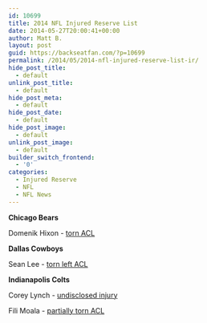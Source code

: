 ```yaml
---
id: 10699
title: 2014 NFL Injured Reserve List
date: 2014-05-27T20:00:41+00:00
author: Matt B.
layout: post
guid: https://backseatfan.com/?p=10699
permalink: /2014/05/2014-nfl-injured-reserve-list-ir/
hide_post_title:
  - default
unlink_post_title:
  - default
hide_post_meta:
  - default
hide_post_date:
  - default
hide_post_image:
  - default
unlink_post_image:
  - default
builder_switch_frontend:
  - '0'
categories:
  - Injured Reserve
  - NFL
  - NFL News
---
```


<div class="entry">
  <p>
    <strong>Chicago Bears</strong>
  </p>

  <p>
    Domenik Hixon - <a href="https://www.nfl.com/news/story/0ap2000000353753/article/chicago-bears-domenik-hixon-suffers-third-torn-acl">torn ACL</a>
  </p>

  <p>
    <strong>Dallas Cowboys</strong>
  </p>

  <p>
    Sean Lee - <a href="https://espn.go.com/dallas/nfl/story/_/id/10990605/sean-lee-dallas-cowboys-injured-otas">torn left ACL</a>
  </p>

  <p>
    <strong>Indianapolis Colts</strong>
  </p>

  <p>
    Corey Lynch - <a href="https://www.indystar.com/story/sports/nfl/colts/2014/06/13/colts-lose-s-corey-lynch-undisclosed-injury/10447325/">undisclosed injury</a>
  </p>

  <p>
    Fili Moala - <a href="https://profootballtalk.nbcsports.com/2014/06/11/colts-place-fili-moala-on-injured-reserve/">partially torn ACL</a>
  </p>
</div>
